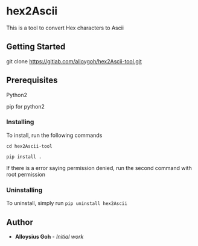 # hex2Ascii

This is a tool to convert Hex characters to Ascii

## Getting Started
git clone https://gitlab.com/alloygoh/hex2Ascii-tool.git

## Prerequisites

Python2

pip for python2

### Installing
To install, run the following commands

```cd hex2Ascii-tool```

```pip install .```

If there is a error saying permission denied, run the second command with root permission

### Uninstalling

To uninstall, simply run ```pip uninstall hex2Ascii```

## Author
* **Alloysius Goh** - *Initial work* 
